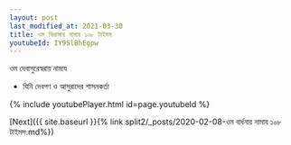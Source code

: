 ```yaml
---
layout: post
last_modified_at: 2021-03-30
title: ওম ভিরামায় নামায ১০৮ টাইমস
youtubeId: IY9SlBhEgpw
---
```

 
 
 ওম দেবাসুরেস্বরায় নামায  
 
 -  যিনি দেবগণ ও আসুরাদের শাসনকর্তা 
 
  
 
  
 
 
 
 
 
 


{% include youtubePlayer.html id=page.youtubeId %}
 
[Next]({{ site.baseurl }}{% link  split2/_posts/2020-02-08-ওম বার্ধনায় নামায ১০৮ টাইমস.md%})
 
